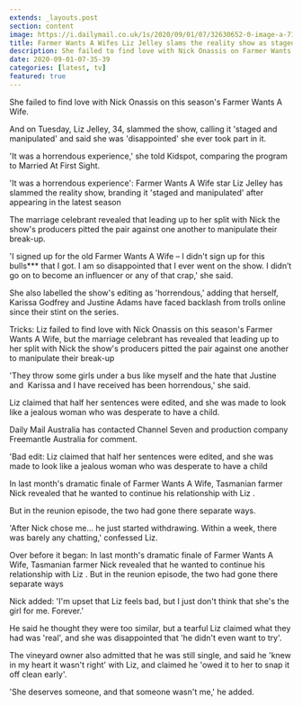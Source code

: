 ```yaml
---
extends: _layouts.post
section: content
image: https://i.dailymail.co.uk/1s/2020/09/01/07/32630652-0-image-a-71_1598940216909.jpg 
title: Farmer Wants A Wifes Liz Jelley slams the reality show as staged and manipulated 
description: She failed to find love with Nick Onassis on Farmer Wants A Wife. 
date: 2020-09-01-07-35-39 
categories: [latest, tv] 
featured: true 
--- 
```

She failed to find love with Nick Onassis on this season's Farmer Wants A Wife.

And on Tuesday, Liz Jelley, 34, slammed the show, calling it 'staged and manipulated' and said she was 'disappointed' she ever took part in it.

'It was a horrendous experience,' she told Kidspot, comparing the program to Married At First Sight. 

'It was a horrendous experience': Farmer Wants A Wife star Liz Jelley has slammed the reality show, branding it 'staged and manipulated' after appearing in the latest season 

The marriage celebrant revealed that leading up to her split with Nick the show's producers pitted the pair against one another to manipulate their break-up.

'I signed up for the old Farmer Wants A Wife – I didn't sign up for this bulls*** that I got. I am so disappointed that I ever went on the show. I didn’t go on to become an influencer or any of that crap,' she said.  

She also labelled the show's editing as 'horrendous,' adding that herself, Karissa Godfrey and Justine Adams have faced backlash from trolls online since their stint on the series. 

Tricks: Liz failed to find love with Nick Onassis on this season's Farmer Wants A Wife, but the marriage celebrant has revealed that leading up to her split with Nick the show's producers pitted the pair against one another to manipulate their break-up

'They throw some girls under a bus like myself and the hate that Justine and  Karissa and I have received has been horrendous,' she said.

Liz claimed that half her sentences were edited, and she was made to look like a jealous woman who was desperate to have a child. 

Daily Mail Australia has contacted Channel Seven and production company Freemantle Australia for comment.  

'Bad edit: Liz claimed that half her sentences were edited, and she was made to look like a jealous woman who was desperate to have a child

In last month's dramatic finale of Farmer Wants A Wife, Tasmanian farmer Nick revealed that he wanted to continue his relationship with Liz .

But in the reunion episode, the two had gone there separate ways.   

'After Nick chose me... he just started withdrawing. Within a week, there was barely any chatting,' confessed Liz. 

Over before it began: In last month's dramatic finale of Farmer Wants A Wife, Tasmanian farmer Nick revealed that he wanted to continue his relationship with Liz . But in the reunion episode, the two had gone there separate ways

Nick added: 'I'm upset that Liz feels bad, but I just don't think that she's the girl for me. Forever.'

He said he thought they were too similar, but a tearful Liz claimed what they had was 'real', and she was disappointed that 'he didn't even want to try'.

The vineyard owner also admitted that he was still single, and said he 'knew in my heart it wasn't right' with Liz, and claimed he 'owed it to her to snap it off clean early'.

'She deserves someone, and that someone wasn't me,' he added.

